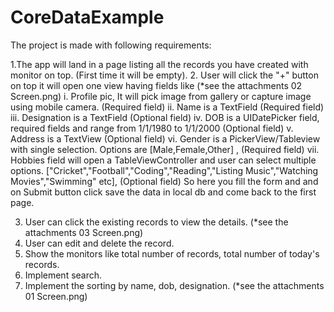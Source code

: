# CoreDataExample
The project is made with following requirements:

 1.The app will land in a page listing all the records you have created with monitor on top. (First time it will be empty).
 2. User will click the "+" button on top it will open one view having fields like (*see the attachments 02 Screen.png)
  i.  Profile pic, It will pick image from gallery or capture image using mobile camera. (Required field)
  ii.  Name is a TextField  (Required field)
  iii. Designation is a TextField (Optional field)
  iv. DOB is a UIDatePicker field, required fields and range from 1/1/1980 to  1/1/2000 (Optional field)
  v. Address is a TextView (Optional field)
  vi. Gender is a PickerView/Tableview with single selection. Options are  [Male,Female,Other] , (Required field)
  vii. Hobbies field will open a TableViewController and user can select multiple options. ["Cricket","Football","Coding","Reading","Listing Music","Watching Movies","Swimming" etc],
     (Optional field)
So here you fill the form and and on Submit button click save the data in local db and come back to the first page.

3. User can click the existing records to view the details. (*see the attachments 03 Screen.png)
4. User can edit and delete the record.
5. Show the monitors like total number of records, total number of today's records.
6. Implement search.
7. Implement the sorting by name, dob, designation. (*see the attachments 01 Screen.png)
